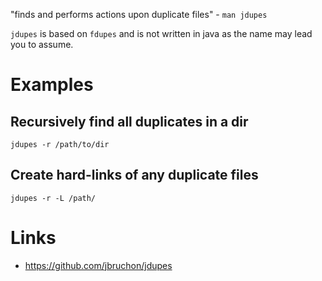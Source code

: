 "finds and performs actions upon duplicate files" - `man jdupes`

`jdupes` is based on `fdupes` and is not written in java as the name may lead you to assume.

# Examples

## Recursively find all duplicates in a dir

```
jdupes -r /path/to/dir
```

## Create hard-links of any duplicate files

```
jdupes -r -L /path/
```

# Links

- <https://github.com/jbruchon/jdupes>
